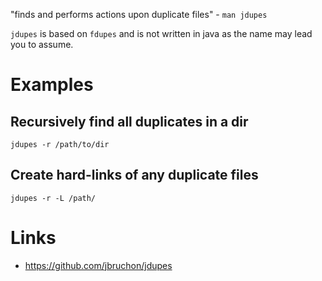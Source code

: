 "finds and performs actions upon duplicate files" - `man jdupes`

`jdupes` is based on `fdupes` and is not written in java as the name may lead you to assume.

# Examples

## Recursively find all duplicates in a dir

```
jdupes -r /path/to/dir
```

## Create hard-links of any duplicate files

```
jdupes -r -L /path/
```

# Links

- <https://github.com/jbruchon/jdupes>
